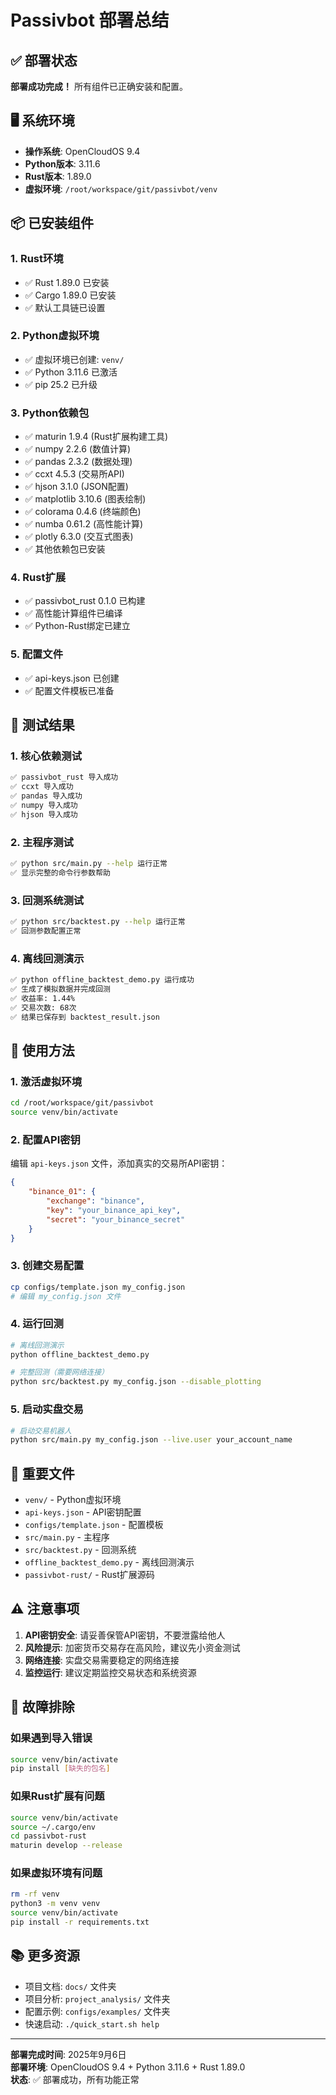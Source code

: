 # Passivbot 部署总结

## ✅ 部署状态

**部署成功完成！** 所有组件已正确安装和配置。

## 🖥️ 系统环境

- **操作系统**: OpenCloudOS 9.4
- **Python版本**: 3.11.6
- **Rust版本**: 1.89.0
- **虚拟环境**: `/root/workspace/git/passivbot/venv`

## 📦 已安装组件

### 1. Rust环境
- ✅ Rust 1.89.0 已安装
- ✅ Cargo 1.89.0 已安装
- ✅ 默认工具链已设置

### 2. Python虚拟环境
- ✅ 虚拟环境已创建: `venv/`
- ✅ Python 3.11.6 已激活
- ✅ pip 25.2 已升级

### 3. Python依赖包
- ✅ maturin 1.9.4 (Rust扩展构建工具)
- ✅ numpy 2.2.6 (数值计算)
- ✅ pandas 2.3.2 (数据处理)
- ✅ ccxt 4.5.3 (交易所API)
- ✅ hjson 3.1.0 (JSON配置)
- ✅ matplotlib 3.10.6 (图表绘制)
- ✅ colorama 0.4.6 (终端颜色)
- ✅ numba 0.61.2 (高性能计算)
- ✅ plotly 6.3.0 (交互式图表)
- ✅ 其他依赖包已安装

### 4. Rust扩展
- ✅ passivbot_rust 0.1.0 已构建
- ✅ 高性能计算组件已编译
- ✅ Python-Rust绑定已建立

### 5. 配置文件
- ✅ api-keys.json 已创建
- ✅ 配置文件模板已准备

## 🧪 测试结果

### 1. 核心依赖测试
```bash
✅ passivbot_rust 导入成功
✅ ccxt 导入成功
✅ pandas 导入成功
✅ numpy 导入成功
✅ hjson 导入成功
```

### 2. 主程序测试
```bash
✅ python src/main.py --help 运行正常
✅ 显示完整的命令行参数帮助
```

### 3. 回测系统测试
```bash
✅ python src/backtest.py --help 运行正常
✅ 回测参数配置正常
```

### 4. 离线回测演示
```bash
✅ python offline_backtest_demo.py 运行成功
✅ 生成了模拟数据并完成回测
✅ 收益率: 1.44%
✅ 交易次数: 68次
✅ 结果已保存到 backtest_result.json
```

## 🚀 使用方法

### 1. 激活虚拟环境
```bash
cd /root/workspace/git/passivbot
source venv/bin/activate
```

### 2. 配置API密钥
编辑 `api-keys.json` 文件，添加真实的交易所API密钥：
```json
{
    "binance_01": {
        "exchange": "binance",
        "key": "your_binance_api_key",
        "secret": "your_binance_secret"
    }
}
```

### 3. 创建交易配置
```bash
cp configs/template.json my_config.json
# 编辑 my_config.json 文件
```

### 4. 运行回测
```bash
# 离线回测演示
python offline_backtest_demo.py

# 完整回测（需要网络连接）
python src/backtest.py my_config.json --disable_plotting
```

### 5. 启动实盘交易
```bash
# 启动交易机器人
python src/main.py my_config.json --live.user your_account_name
```

## 📁 重要文件

- `venv/` - Python虚拟环境
- `api-keys.json` - API密钥配置
- `configs/template.json` - 配置模板
- `src/main.py` - 主程序
- `src/backtest.py` - 回测系统
- `offline_backtest_demo.py` - 离线回测演示
- `passivbot-rust/` - Rust扩展源码

## ⚠️ 注意事项

1. **API密钥安全**: 请妥善保管API密钥，不要泄露给他人
2. **风险提示**: 加密货币交易存在高风险，建议先小资金测试
3. **网络连接**: 实盘交易需要稳定的网络连接
4. **监控运行**: 建议定期监控交易状态和系统资源

## 🔧 故障排除

### 如果遇到导入错误
```bash
source venv/bin/activate
pip install [缺失的包名]
```

### 如果Rust扩展有问题
```bash
source venv/bin/activate
source ~/.cargo/env
cd passivbot-rust
maturin develop --release
```

### 如果虚拟环境有问题
```bash
rm -rf venv
python3 -m venv venv
source venv/bin/activate
pip install -r requirements.txt
```

## 📚 更多资源

- 项目文档: `docs/` 文件夹
- 项目分析: `project_analysis/` 文件夹
- 配置示例: `configs/examples/` 文件夹
- 快速启动: `./quick_start.sh help`

---

**部署完成时间**: 2025年9月6日  
**部署环境**: OpenCloudOS 9.4 + Python 3.11.6 + Rust 1.89.0  
**状态**: ✅ 部署成功，所有功能正常